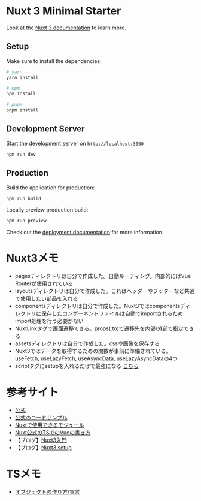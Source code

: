 # Nuxt 3 Minimal Starter

Look at the [Nuxt 3 documentation](https://nuxt.com/docs/getting-started/introduction) to learn more.

## Setup

Make sure to install the dependencies:

```bash
# yarn
yarn install

# npm
npm install

# pnpm
pnpm install
```

## Development Server

Start the development server on `http://localhost:3000`

```bash
npm run dev
```

## Production

Build the application for production:

```bash
npm run build
```

Locally preview production build:

```bash
npm run preview
```

Check out the [deployment documentation](https://nuxt.com/docs/getting-started/deployment) for more information.


# Nuxt3メモ
- pagesディレクトリは自分で作成した。自動ルーティング。内部的にはVue Routerが使用されている
- layoutsディレクトリは自分で作成した。これはヘッダーやフッターなど共通で使用したい部品を入れる
- componentsディレクトリは自分で作成した。Nuxt3ではcomponentsディレクトリに保存したコンポーネントファイルは自動でimportされるためimport処理を行う必要がない
- NuxtLinkタグで画面遷移できる。props(:to)で遷移先を内部/外部で指定できる
- assetsディレクトリは自分で作成した。cssや画像を保存する
- Nuxt3ではデータを取得するための関数が事前に準備されている。useFetch, useLazyFetch, useAsyncData, useLazyAsyncDataの4つ
- scriptタグにsetupを入れるだけで最強になる [こちら](https://ja.vuejs.org/api/sfc-script-setup.html)

# 参考サイト
- [公式](https://nuxt.com/)
- [公式のコードサンプル](https://ja.vuejs.org/examples/#hello-world)
- [Nuxtで使用できるモジュール](https://nuxt.com/modules)
- [Nuxt公式のTSでのVueの書き方](https://ja.vuejs.org/guide/typescript/composition-api.html#typing-component-emits)
- 【ブログ】[Nuxt3入門](https://reffect.co.jp/vue/nuxt3)
- 【ブログ】[Nuxt3 setup](https://zenn.dev/coedo/articles/86bc31acb4ea47)

# TSメモ
- [オブジェクトの作り方/宣言](https://zenn.dev/harryduck/articles/98b7bfee95ad7e)
